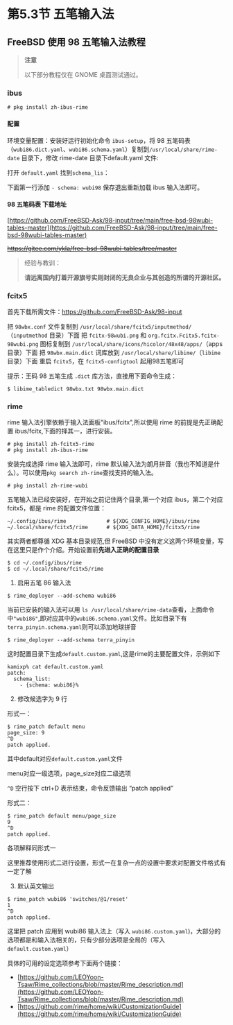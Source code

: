 # 第5.3节 五笔输入法

## FreeBSD 使用 98 五笔输入法教程

> **注意**
>
> 以下部分教程仅在 GNOME 桌面测试通过。



### ibus

`# pkg install zh-ibus-rime`

#### 配置

环境变量配置：安装好运行初始化命令 `ibus-setup`，将 98 五笔码表（`wubi86.dict.yaml`、`wubi86.schema.yaml`）复制到`/usr/local/share/rime-date` 目录下，修改 rime-date 目录下default.yaml 文件:

打开 `default.yaml` 找到`schema_lis`：

下面第一行添加 `- schema: wubi98` 保存退出重新加载 ibus 输入法即可。

#### 98 五笔码表 下载地址

[https://github.com/FreeBSD-Ask/98-input/tree/main/free-bsd-98wubi-tables-master](https://github.com/FreeBSD-Ask/98-input/tree/main/free-bsd-98wubi-tables-master)

~~https://gitee.com/ykla/free-bsd-98wubi-tables/tree/master~~

> 经验与教训：
>
> **请远离国内打着开源旗号实则封闭的无良企业与其创造的所谓的开源社区。**

### fcitx5

首先下载所需文件：https://github.com/FreeBSD-Ask/98-input

把 `98wbx.conf` 文件复制到 `/usr/local/share/fcitx5/inputmethod/`（`inputmethod` 目录）下面 把 `fcitx-98wubi.png` 和 `org.fcitx.Fcitx5.fcitx-98wubi.png` 图标复制到 `/usr/local/share/icons/hicolor/48x48/apps/`（apps目录）下面 把 `98wbx.main.dict` 词库放到 `/usr/local/share/libime/`（`libime`目录）下面 重启 `fcitx5`，在 `fcitx5-configtool` 起用98五笔即可

提示：王码 98 五笔生成 `.dict` 库方法，直接用下面命令生成：

```
$ libime_tabledict 98wbx.txt 98wbx.main.dict
```

### rime


rime 输入法引擎依赖于输入法面板"ibus/fcitx",所以使用 rime 的前提是先正确配置 ibus/fcitx,下面的择其一，进行安装。

```
# pkg install zh-fcitx5-rime
# pkg install zh-ibus-rime
```

安装完成选择 rime 输入法即可，rime 默认输入法为朗月拼音（我也不知道是什么）。可以使用`pkg search zh-rime`查找支持的输入法。

```
# pkg install zh-rime-wubi
```

五笔输入法已经安装好，在开始之前记住两个目录,第一个对应 ibus，第二个对应 fcitx5，都是 rime 的配置文件位置：

```
~/.config/ibus/rime             # ${XDG_CONFIG_HOME}/ibus/rime
~/.local/share/fcitx5/rime      # ${XDG_DATA_HOME}/fcitx5/rime
```

其实两者都尊循 XDG 基本目录规范,但 FreeBSD 中没有定义这两个环境变量，写在这里只是作个介绍。开始设置前**先进入正确的配置目录**

```
$ cd ~/.config/ibus/rime 
$ cd ~/.local/share/fcitx5/rime
```

1. 启用五笔 86 输入法

```
$ rime_deployer --add-schema wubi86
```

当前已安装的输入法可以用 `ls /usr/local/share/rime-data`查看，上面命令中`"wubi86"`,即对应其中的`wubi86.schema.yaml`文件。比如目录下有`terra_pinyin.schema.yaml`则可以添加地球拼音

```
$ rime_deployer --add-schema terra_pinyin
```

这时配置目录下生成`default.custom.yaml`,这是rime的主要配置文件，示例如下

```
kamixp% cat default.custom.yaml 
patch:
  schema_list:
    - {schema: wubi86}%
```

2. 修改候选字为 9 行

形式一：

```
$ rime_patch default menu
page_size: 9
^D
patch applied.
```

其中default对应`default.custom.yaml`文件

menu对应一级选项，page_size对应二级选项

`^D` 空行按下 ctrl+D 表示结束，命令反馈输出 “patch applied”

形式二：

```
$ rime_patch default menu/page_size
9
^D
patch applied.
```

各项解释同形式一

这里推荐使用形式二进行设置，形式一在复杂一点的设置中要求对配置文件格式有一定了解

3. 默认英文输出

```
$ rime_patch wubi86 'switches/@1/reset'
1
^D
patch applied.
```

这里把 patch 应用到 wubi86 输入法上（写入 `wubi86.custom.yaml`)，大部分的选项都是和输入法相关的，只有少部分选项是全局的（写入 `default.custom.yaml`）

具体的可用的设定选项参考下面两个链接：

 - [https://github.com/LEOYoon-Tsaw/Rime_collections/blob/master/Rime_description.md](https://github.com/LEOYoon-Tsaw/Rime_collections/blob/master/Rime_description.md)
 - [https://github.com/rime/home/wiki/CustomizationGuide](https://github.com/rime/home/wiki/CustomizationGuide)
